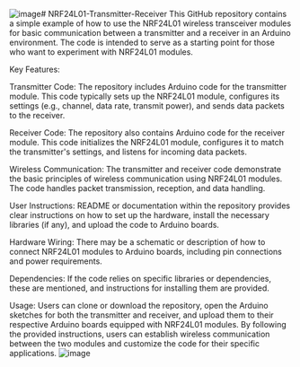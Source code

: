 ![image](https://github.com/Khushi4502/NRF24L01-Transmitter-Receiver/assets/77982658/f6892207-b885-4eb2-839a-d615358a8902)# NRF24L01-Transmitter-Receiver
This GitHub repository contains a simple example of how to use the NRF24L01 wireless transceiver modules for basic communication between a transmitter and a receiver in an Arduino environment. The code is intended to serve as a starting point for those who want to experiment with NRF24L01 modules.

Key Features:

Transmitter Code: The repository includes Arduino code for the transmitter module. This code typically sets up the NRF24L01 module, configures its settings (e.g., channel, data rate, transmit power), and sends data packets to the receiver.

Receiver Code: The repository also contains Arduino code for the receiver module. This code initializes the NRF24L01 module, configures it to match the transmitter's settings, and listens for incoming data packets.

Wireless Communication: The transmitter and receiver code demonstrate the basic principles of wireless communication using NRF24L01 modules. The code handles packet transmission, reception, and data handling.

User Instructions: README or documentation within the repository provides clear instructions on how to set up the hardware, install the necessary libraries (if any), and upload the code to Arduino boards.

Hardware Wiring: There may be a schematic or description of how to connect NRF24L01 modules to Arduino boards, including pin connections and power requirements.

Dependencies: If the code relies on specific libraries or dependencies, these are mentioned, and instructions for installing them are provided.

Usage:
Users can clone or download the repository, open the Arduino sketches for both the transmitter and receiver, and upload them to their respective Arduino boards equipped with NRF24L01 modules. By following the provided instructions, users can establish wireless communication between the two modules and customize the code for their specific applications.
![image](https://github.com/Khushi4502/NRF24L01-Transmitter-Receiver/assets/77982658/8357cecf-9c92-49f7-bba6-c06bd8db5e4a)
